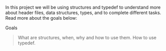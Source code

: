 In this project we will be using structures and typedef to understand more about header files, data structures, types, and to complete different tasks. Read more about the goals below:

Goals
>What are structures, when, why and how to use them.
>How to use typedef.